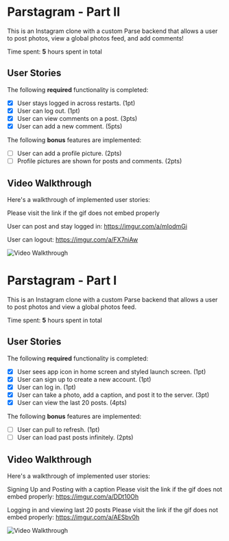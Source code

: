 







# Parstagram - Part II

This is an Instagram clone with a custom Parse backend that allows a user to post photos, view a global photos feed, and add comments!

Time spent: **5** hours spent in total

## User Stories

The following **required** functionality is completed:

- [x] User stays logged in across restarts. (1pt)
- [x] User can log out. (1pt)
- [x] User can view comments on a post. (3pts)
- [x] User can add a new comment. (5pts)

The following **bonus** features are implemented:

- [ ] User can add a profile picture. (2pts)
- [ ] Profile pictures are shown for posts and comments. (2pts)

## Video Walkthrough

Here's a walkthrough of implemented user stories:

Please visit the link if the gif does not embed properly

User can post and stay logged in: https://imgur.com/a/mIodmGi

User can logout: https://imgur.com/a/FX7niAw

<img src='http://i.imgur.com/link/to/your/gif/file.gif' title='Video Walkthrough' width='' alt='Video Walkthrough' />






# Parstagram - Part I

This is an Instagram clone with a custom Parse backend that allows a user to post photos and view a global photos feed.

Time spent: **5** hours spent in total

## User Stories

The following **required** functionality is completed:

- [x] User sees app icon in home screen and styled launch screen. (1pt)
- [x] User can sign up to create a new account. (1pt)
- [x] User can log in. (1pt)
- [x] User can take a photo, add a caption, and post it to the server. (3pt)
- [x] User can view the last 20 posts. (4pts)

The following **bonus** features are implemented:

- [ ] User can pull to refresh. (1pt)
- [ ] User can load past posts infinitely. (2pts)

## Video Walkthrough

Here's a walkthrough of implemented user stories:

Signing Up and Posting with a caption
Please visit the link if the gif does not embed properly: https://imgur.com/a/DDt10Oh

Logging in and viewing last 20 posts
Please visit the link if the gif does not embed properly: https://imgur.com/a/AESbv0h

<img src='http://i.imgur.com/link/to/your/gif/file.gif' title='Video Walkthrough' width='' alt='Video Walkthrough' />
